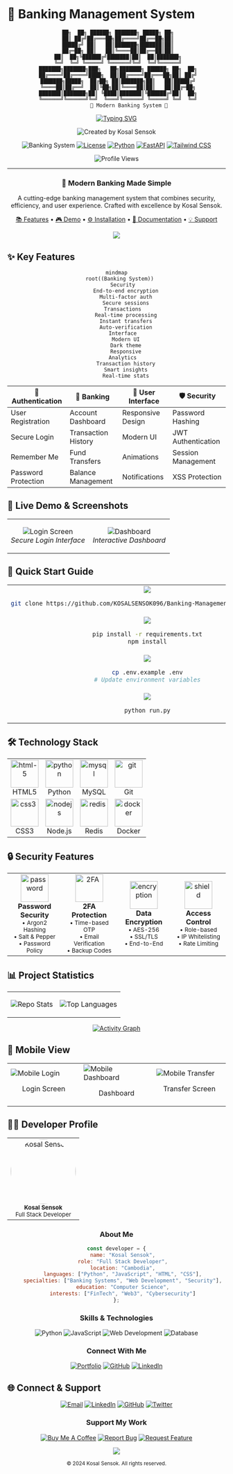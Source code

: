 # 🏦 Banking Management System

<div align="center">

```
 ██╗  ██╗ ██████╗ ███████╗ █████╗ ██╗
 ██║ ██╔╝██╔═══██╗██╔════╝██╔══██╗██║
 █████╔╝ ██║   ██║███████╗███████║██║
 ██╔═██╗ ██║   ██║╚════██║██╔══██║██║
 ██║  ██╗╚██████╔╝███████║██║  ██║███████╗
 ╚═╝  ╚═╝ ╚═════╝ ╚══════╝╚═╝  ╚═╝╚══════╝
 ███████╗███████╗███╗   ██╗███████╗ ██████╗ ██╗  ██╗
 ██╔════╝██╔════╝████╗  ██║██╔════╝██╔═══██╗██║ ██╔╝
 ███████╗█████╗  ██╔██╗ ██║███████╗██║   ██║█████╔╝
 ╚════██║██╔══╝  ██║╚██╗██║╚════██║██║   ██║██╔═██╗
 ███████║███████╗██║ ╚████║███████║╚██████╔╝██║  ██╗
 ╚══════╝╚══════╝╚═╝  ╚═══╝╚══════╝ ╚═════╝ ╚═╝  ╚═╝
        🏦 Modern Banking System 🌟
```

[![Typing SVG](https://readme-typing-svg.herokuapp.com?font=Fira+Code&weight=600&size=30&pause=1000&color=3DABF5&center=true&vCenter=true&random=false&width=600&lines=Welcome+to+Banking+System;Developed+by+Kosal+Sensok;Modern+%26+Secure;Easy+to+Use)](https://git.io/typing-svg)

<div align="center">
<img src="https://img.shields.io/badge/Created%20by-Kosal%20Sensok-blue?style=for-the-badge&logo=github&logoColor=white" alt="Created by Kosal Sensok"/>
</div>

![Banking System](https://img.shields.io/badge/Banking-System-blue?style=for-the-badge&logo=bank&logoColor=white)
[![License](https://img.shields.io/badge/license-MIT-green?style=for-the-badge)](LICENSE)
[![Python](https://img.shields.io/badge/Python-3.8+-blue?style=for-the-badge&logo=python&logoColor=white)](https://www.python.org)
[![FastAPI](https://img.shields.io/badge/FastAPI-0.68.1-009688?style=for-the-badge&logo=fastapi&logoColor=white)](https://fastapi.tiangolo.com)
[![Tailwind CSS](https://img.shields.io/badge/Tailwind-CSS-38B2AC?style=for-the-badge&logo=tailwind-css&logoColor=white)](https://tailwindcss.com)

<div align="center">
<img src="https://komarev.com/ghpvc/?username=KOSALSENSOK096&style=for-the-badge&color=blue" alt="Profile Views"/>
</div>

---

### 🌟 Modern Banking Made Simple

A cutting-edge banking management system that combines security, efficiency, and user experience.
Crafted with excellence by Kosal Sensok.

[📚 Features](#features) • [🎮 Demo](#demo) • [⚙️ Installation](#installation) • [📖 Documentation](#documentation) • [💡 Support](#support)

<img src="https://user-images.githubusercontent.com/73097560/115834477-dbab4500-a447-11eb-908a-139a6edaec5c.gif">

</div>

## ✨ Key Features

<div align="center">

```mermaid
mindmap
  root((Banking System))
    Security
      End-to-end encryption
      Multi-factor auth
      Secure sessions
    Transactions
      Real-time processing
      Instant transfers
      Auto-verification
    Interface
      Modern UI
      Dark theme
      Responsive
    Analytics
      Transaction history
      Smart insights
      Real-time stats
```

| 🔐 Authentication | 💼 Banking | 🎨 User Interface | 🛡️ Security |
|------------------|------------|------------------|-------------|
| User Registration | Account Dashboard | Responsive Design | Password Hashing |
| Secure Login | Transaction History | Modern UI | JWT Authentication |
| Remember Me | Fund Transfers | Animations | Session Management |
| Password Protection | Balance Management | Notifications | XSS Protection |

</div>

## 🎥 Live Demo & Screenshots

<div align="center">

<table>
<tr>
<td width="50%">
<p align="center">
<img src="https://via.placeholder.com/400x300?text=Login+Screen" alt="Login Screen"/>
<br/>
<em>Secure Login Interface</em>
</p>
</td>
<td width="50%">
<p align="center">
<img src="https://via.placeholder.com/400x300?text=Dashboard" alt="Dashboard"/>
<br/>
<em>Interactive Dashboard</em>
</p>
</td>
</tr>
</table>

</div>

## 🚀 Quick Start Guide

<div align="center">

<table>
<tr>
<td align="center">
<img src="https://img.shields.io/badge/Step%201-Clone-orange?style=for-the-badge&logo=git&logoColor=white"/>
<br/>

```bash
git clone https://github.com/KOSALSENSOK096/Banking-Management-System.rar.git
```
</td>
</tr>
<tr>
<td align="center">
<img src="https://img.shields.io/badge/Step%202-Install-blue?style=for-the-badge&logo=npm&logoColor=white"/>
<br/>

```bash
pip install -r requirements.txt
npm install
```
</td>
</tr>
<tr>
<td align="center">
<img src="https://img.shields.io/badge/Step%203-Configure-green?style=for-the-badge&logo=dotenv&logoColor=white"/>
<br/>

```bash
cp .env.example .env
# Update environment variables
```
</td>
</tr>
<tr>
<td align="center">
<img src="https://img.shields.io/badge/Step%204-Run-purple?style=for-the-badge&logo=python&logoColor=white"/>
<br/>

```bash
python run.py
```
</td>
</tr>
</table>

</div>

## 🛠️ Technology Stack

<div align="center">

<table>
<tr>
<td align="center" width="25%">
<img width="64" height="64" src="https://img.icons8.com/color/64/html-5.png" alt="html-5"/>
<br/>HTML5
</td>
<td align="center" width="25%">
<img width="64" height="64" src="https://img.icons8.com/color/64/python.png" alt="python"/>
<br/>Python
</td>
<td align="center" width="25%">
<img width="64" height="64" src="https://img.icons8.com/color/64/mysql-logo.png" alt="mysql"/>
<br/>MySQL
</td>
<td align="center" width="25%">
<img width="64" height="64" src="https://img.icons8.com/color/64/git.png" alt="git"/>
<br/>Git
</td>
</tr>
<tr>
<td align="center" width="25%">
<img width="64" height="64" src="https://img.icons8.com/color/64/css3.png" alt="css3"/>
<br/>CSS3
</td>
<td align="center" width="25%">
<img width="64" height="64" src="https://img.icons8.com/color/64/nodejs.png" alt="nodejs"/>
<br/>Node.js
</td>
<td align="center" width="25%">
<img width="64" height="64" src="https://img.icons8.com/color/64/redis.png" alt="redis"/>
<br/>Redis
</td>
<td align="center" width="25%">
<img width="64" height="64" src="https://img.icons8.com/color/64/docker.png" alt="docker"/>
<br/>Docker
</td>
</tr>
</table>

</div>

## 🔒 Security Features

<div align="center">

<table>
<tr>
<td align="center" width="25%">
<img width="64" height="64" src="https://img.icons8.com/color/64/password.png" alt="password"/>
<br/>
<b>Password Security</b>
<br/>
<sub>• Argon2 Hashing<br/>• Salt & Pepper<br/>• Password Policy</sub>
</td>
<td align="center" width="25%">
<img width="64" height="64" src="https://img.icons8.com/color/64/two-factor-authentication.png" alt="2FA"/>
<br/>
<b>2FA Protection</b>
<br/>
<sub>• Time-based OTP<br/>• Email Verification<br/>• Backup Codes</sub>
</td>
<td align="center" width="25%">
<img width="64" height="64" src="https://img.icons8.com/color/64/encryption.png" alt="encryption"/>
<br/>
<b>Data Encryption</b>
<br/>
<sub>• AES-256<br/>• SSL/TLS<br/>• End-to-End</sub>
</td>
<td align="center" width="25%">
<img width="64" height="64" src="https://img.icons8.com/color/64/shield.png" alt="shield"/>
<br/>
<b>Access Control</b>
<br/>
<sub>• Role-based<br/>• IP Whitelisting<br/>• Rate Limiting</sub>
</td>
</tr>
</table>

</div>

## 📊 Project Statistics

<div align="center">

<table>
<tr>
<td>

![Repo Stats](https://github-readme-stats.vercel.app/api?username=KOSALSENSOK096&show_icons=true&theme=radical&hide_border=true)

</td>
<td>

![Top Languages](https://github-readme-stats.vercel.app/api/top-langs/?username=KOSALSENSOK096&layout=compact&theme=radical&hide_border=true)

</td>
</tr>
</table>

[![Activity Graph](https://activity-graph.herokuapp.com/graph?username=KOSALSENSOK096&theme=redical&hide_border=true)](https://github.com/KOSALSENSOK096)

</div>

## 📱 Mobile View

<div align="center">

<table>
<tr>
<td width="33%">
<img src="https://via.placeholder.com/200x400?text=Mobile+Login" alt="Mobile Login"/>
<p align="center">Login Screen</p>
</td>
<td width="33%">
<img src="https://via.placeholder.com/200x400?text=Mobile+Dashboard" alt="Mobile Dashboard"/>
<p align="center">Dashboard</p>
</td>
<td width="33%">
<img src="https://via.placeholder.com/200x400?text=Mobile+Transfer" alt="Mobile Transfer"/>
<p align="center">Transfer Screen</p>
</td>
</tr>
</table>

</div>

## 👨‍💻 Developer Profile

<div align="center">

<table>
<tr>
<td align="center">
<img src="https://avatars.githubusercontent.com/u/KOSALSENSOK096" width="150" height="150" style="border-radius: 50%;" alt="Kosal Sensok"/>
<br/>
<sub><b>Kosal Sensok</b></sub>
<br/>
<sub>Full Stack Developer</sub>
</td>
</tr>
</table>

### About Me

```javascript
const developer = {
    name: "Kosal Sensok",
    role: "Full Stack Developer",
    location: "Cambodia",
    languages: ["Python", "JavaScript", "HTML", "CSS"],
    specialties: ["Banking Systems", "Web Development", "Security"],
    education: "Computer Science",
    interests: ["FinTech", "Web3", "Cybersecurity"]
};
```

### Skills & Technologies

<div align="center">

![Python](https://img.shields.io/badge/Python-Expert-3776AB?style=for-the-badge&logo=python&logoColor=white)
![JavaScript](https://img.shields.io/badge/JavaScript-Advanced-F7DF1E?style=for-the-badge&logo=javascript&logoColor=black)
![Web Development](https://img.shields.io/badge/Web-Development-FF6C37?style=for-the-badge&logo=web&logoColor=white)
![Database](https://img.shields.io/badge/Database-Expert-4479A1?style=for-the-badge&logo=mysql&logoColor=white)

</div>

### Connect With Me

[![Portfolio](https://img.shields.io/badge/Portfolio-FF7139?style=for-the-badge&logo=Firefox-Browser&logoColor=white)](https://kosalsensok.dev)
[![GitHub](https://img.shields.io/badge/GitHub-100000?style=for-the-badge&logo=github&logoColor=white)](https://github.com/KOSALSENSOK096)
[![LinkedIn](https://img.shields.io/badge/LinkedIn-0077B5?style=for-the-badge&logo=linkedin&logoColor=white)](https://www.linkedin.com/in/kosalsensok)

</div>

## 🌐 Connect & Support

<div align="center">

[![Email](https://img.shields.io/badge/Email-D14836?style=for-the-badge&logo=gmail&logoColor=white)](mailto:kosalsensok@gmail.com)
[![LinkedIn](https://img.shields.io/badge/LinkedIn-0077B5?style=for-the-badge&logo=linkedin&logoColor=white)](https://www.linkedin.com/in/kosalsensok)
[![GitHub](https://img.shields.io/badge/GitHub-100000?style=for-the-badge&logo=github&logoColor=white)](https://github.com/KOSALSENSOK096)
[![Twitter](https://img.shields.io/badge/Twitter-1DA1F2?style=for-the-badge&logo=twitter&logoColor=white)](https://twitter.com/kosalsensok)

### Support My Work

[![Buy Me A Coffee](https://img.shields.io/badge/Buy_Me_A_Coffee-FFDD00?style=for-the-badge&logo=buy-me-a-coffee&logoColor=black)](https://www.buymeacoffee.com/kosalsensok)
[![Report Bug](https://img.shields.io/badge/Report_Bug-red?style=for-the-badge&logo=bug&logoColor=white)](https://github.com/KOSALSENSOK096/Banking-Management-System.rar/issues)
[![Request Feature](https://img.shields.io/badge/Request_Feature-green?style=for-the-badge&logo=feature-request&logoColor=white)](https://github.com/KOSALSENSOK096/Banking-Management-System.rar/issues)

<img src="https://user-images.githubusercontent.com/73097560/115834477-dbab4500-a447-11eb-908a-139a6edaec5c.gif">

<sub>© 2024 Kosal Sensok. All rights reserved.</sub>

</div>